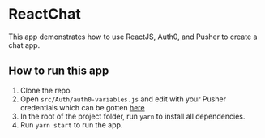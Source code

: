 # ReactChat

This app demonstrates how to use ReactJS, Auth0, and Pusher to create a chat app.

## How to run this app

1. Clone the repo.
2. Open `src/Auth/auth0-variables.js` and edit with your Pusher credentials which can be gotten [here](pusher.com)
3. In the root of the project folder, run `yarn` to install all dependencies.
4. Run `yarn start` to run the app.


